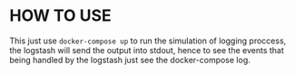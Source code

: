 # HOW TO USE

This just use `docker-compose up` to run the simulation of logging proccess, the logstash will send the output into stdout, hence to see the events that being handled by the logstash just see the docker-compose log.


